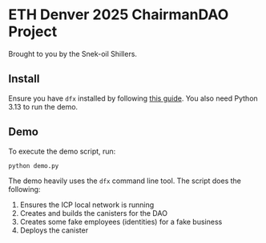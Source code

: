 # ETH Denver 2025 ChairmanDAO Project

Brought to you by the Snek-oil Shillers.

## Install

Ensure you have `dfx` installed by following [this guide](https://internetcomputer.org/docs/current/developer-docs/getting-started/install).
You also need Python 3.13 to run the demo.

## Demo

To execute the demo script, run:

```python
python demo.py
```

The demo heavily uses the `dfx` command line tool.
The script does the following:

1. Ensures the ICP local network is running
2. Creates and builds the canisters for the DAO
3. Creates some fake employees (identities) for a fake business
4. Deploys the canister

